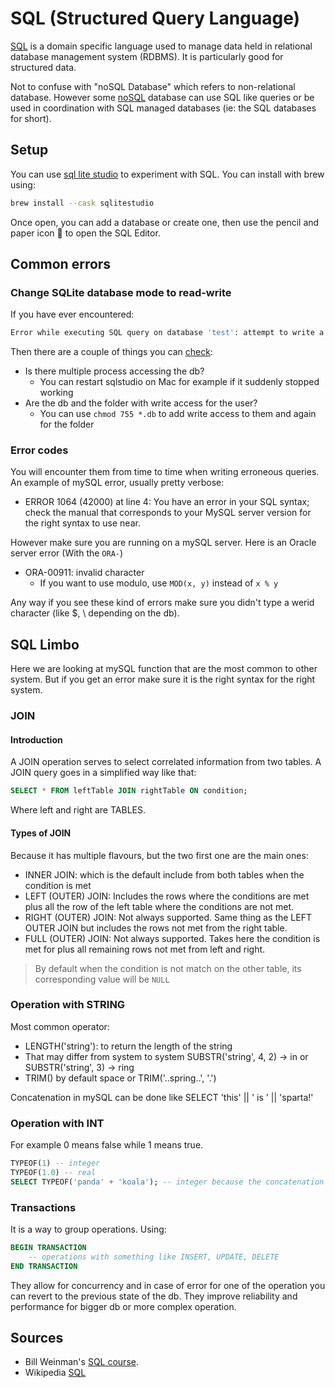 # SQL (Structured Query Language)

[SQL](https://en.wikipedia.org/wiki/SQL) is a domain specific language used to manage data held in relational database management system (RDBMS).
It is particularly good for structured data.

Not to confuse with "noSQL Database" which refers to non-relational database. However some [noSQL](https://en.wikipedia.org/wiki/NoSQL) database can use SQL like queries or be used in coordination with SQL managed databases (ie: the SQL databases for short).

## Setup

You can use [sql lite studio](https://sqlitestudio.pl/) to experiment with SQL. You can install with brew using:

```bash
brew install --cask sqlitestudio
```

Once open, you can add a database or create one, then use the pencil and paper icon 📝 to open the SQL Editor.

## Common errors

### Change SQLite database mode to read-write

If you have ever encountered:

```bash
Error while executing SQL query on database 'test': attempt to write a readonly database
```

Then there are a couple of things you can [check](https://stackoverflow.com/questions/1518729/change-sqlite-database-mode-to-read-write):

 - Is there multiple process accessing the db? 
 	- You can restart sqlstudio on Mac for example if it suddenly stopped working
 - Are the db and the folder with write access for the user?
 	- You can use `chmod 755 *.db` to add write access to them and again for the folder

### Error codes

You will encounter them from time to time when writing erroneous queries.
An example of mySQL error, usually pretty verbose:

- ERROR 1064 (42000) at line 4: You have an error in your SQL syntax; check the manual that corresponds to your MySQL server version for the right syntax to use near.

However make sure you are running on a mySQL server. Here is an Oracle server error (With the `ORA-`)

- ORA-00911: invalid character
	- If you want to use modulo, use `MOD(x, y)` instead of `x % y`

Any way if you see these kind of errors make sure you didn't type a werid character (like $, \ depending on the db).

## SQL Limbo

Here we are looking at mySQL function that are the most common to other system. But if you get an error make sure it is the right syntax for the right system.

### JOIN

#### Introduction

A JOIN operation serves to select correlated information from two tables.
A JOIN query goes in a simplified way like that:

```SQL
SELECT * FROM leftTable JOIN rightTable ON condition;
```

Where left and right are TABLES.

#### Types of JOIN

Because it has multiple flavours, but the two first one are the main ones:

- INNER JOIN: which is the default include from both tables when the condition is met
- LEFT (OUTER) JOIN: Includes the rows where the conditions are met plus all the row of the left table where the conditions are not met. 
- RIGHT (OUTER) JOIN: Not always supported. Same thing as the LEFT OUTER JOIN but includes the rows not met from the right table.
- FULL (OUTER) JOIN:  Not always supported. Takes here the condition is met for plus all remaining rows not met from left and right.

> By default when the condition is not match on the other table, its corresponding value will be `NULL`

### Operation with STRING

Most common operator:

- LENGTH('string'): to return the length of the string
- That may differ from system to system SUBSTR('string', 4, 2) -> in or SUBSTR('string', 3) -> ring
- TRIM() by default space or TRIM('..spring..', '.')

Concatenation in mySQL can be done like SELECT 'this' || ' is ' || 'sparta!'

### Operation with INT

For example 0 means false while 1 means true.

```sql
TYPEOF(1) -- integer
TYPEOF(1.0) -- real
SELECT TYPEOF('panda' + 'koala'); -- integer because the concatenation in mySQL is done via `||` do here it tries to transform the text into integer yielding 0 and then tries to sum them up.
```

### Transactions

It is a way to group operations. Using:

```sql
BEGIN TRANSACTION
	-- operations with something like INSERT, UPDATE, DELETE
END TRANSACTION
```

They allow for concurrency and in case of error for one of the operation you can revert to the previous state of the db.
They improve reliability and performance for bigger db or more complex operation.

## Sources

- Bill Weinman's [SQL course](https://www.linkedin.com/learning/sql-essential-training-3/).
- Wikipedia [SQL](https://en.wikipedia.org/wiki/SQL)

